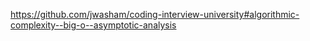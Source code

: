 https://github.com/jwasham/coding-interview-university#algorithmic-complexity--big-o--asymptotic-analysis